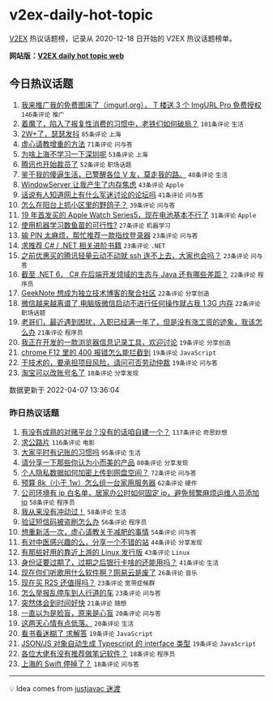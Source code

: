 # v2ex-daily-hot-topic

[V2EX](https://www.v2ex.com/) 热议话题榜，记录从 2020-12-18 日开始的 V2EX 热议话题榜单。

**网站版：[V2EX daily hot topic web](https://boojack.github.io/v2ex-daily-hot-topic-web/)**

## 今日热议话题

<!-- TODAY BEGIN -->

1. [我来推广我的免费图床了（imgurl.org）， T 楼送 3 个 ImgURL Pro 免费授权](https://www.v2ex.com/t/845469) `146条评论` `推广`
1. [着魔了，陷入了报复性消费的习惯中，老铁们如何破局？](https://www.v2ex.com/t/845437) `101条评论` `生活`
1. [2W+了，瑟瑟发抖](https://www.v2ex.com/t/845398) `85条评论` `上海`
1. [虚心请教增重的方法](https://www.v2ex.com/t/845509) `71条评论` `问与答`
1. [为啥上海不学习一下深圳呢](https://www.v2ex.com/t/845404) `53条评论` `上海`
1. [腾讯也开始裁员了](https://www.v2ex.com/t/845426) `52条评论` `职场话题`
1. [鉴于我的傻逼生活，已警醒各位 V 友，莫走我的路。](https://www.v2ex.com/t/845410) `48条评论` `生活`
1. [WindowServer 让我产生了内存焦虑](https://www.v2ex.com/t/845423) `43条评论` `Apple`
1. [话说有人知道网上有什么军迷讨论的论坛吗](https://www.v2ex.com/t/845396) `41条评论` `问与答`
1. [怎么在阳台上抓小区里的野鸽子？](https://www.v2ex.com/t/845454) `39条评论` `问与答`
1. [19 年首发买的 Apple Watch Series5，现在电池基本不行了](https://www.v2ex.com/t/845485) `31条评论` `Apple`
1. [使用机器学习数鱼苗的可行性?](https://www.v2ex.com/t/845512) `27条评论` `机器学习`
1. [输 PIN 太麻烦，帮忙推荐一款指纹登录器](https://www.v2ex.com/t/845496) `23条评论` `问与答`
1. [求推荐 C# / .NET 相关进阶书籍](https://www.v2ex.com/t/845493) `23条评论` `.NET`
1. [之前优惠买的腾讯轻量云动不动就 ssh 连不上去，大家也会吗？](https://www.v2ex.com/t/845388) `23条评论` `问与答`
1. [截至 .NET 6， C# 在后端开发领域的生态与 Java 还有哪些差距？](https://www.v2ex.com/t/845526) `22条评论` `程序员`
1. [GeekNote 想成为独立技术博客的聚合社区](https://www.v2ex.com/t/845490) `22条评论` `分享创造`
1. [微信越来越离谱了,电脑版微信启动不进行任何操作就占我 1.3G 内存](https://www.v2ex.com/t/845415) `22条评论` `职场话题`
1. [老哥们，最近遇到困扰，入职已经满一年了，但是没有涨工资的迹象，我该怎么办](https://www.v2ex.com/t/845390) `21条评论` `程序员`
1. [我正在开发的一款浏览器信息记录工具，欢迎讨论](https://www.v2ex.com/t/845521) `19条评论` `分享创造`
1. [chrome F12 里的 400 报错怎么能拦截到](https://www.v2ex.com/t/845503) `19条评论` `JavaScript`
1. [干技术的，要承担项目风险，请问可否劳动仲裁](https://www.v2ex.com/t/845424) `19条评论` `问与答`
1. [淘宝可以改账号名了](https://www.v2ex.com/t/845476) `18条评论` `分享发现`

数据更新于 2022-04-07 13:36:04

<!-- TODAY END -->

### 昨日热议话题

<!-- YESTERDAY BEGIN -->

1. [有没有成熟的对赌平台？没有的话咱自建一个？](https://www.v2ex.com/t/845184) `117条评论` `奇思妙想`
1. [求公路片](https://www.v2ex.com/t/845133) `116条评论` `电影`
1. [大家平时有记账的习惯吗](https://www.v2ex.com/t/845138) `95条评论` `生活`
1. [请分享一下那些你认为小而美的产品](https://www.v2ex.com/t/845173) `80条评论` `分享发现`
1. [个人隐私数据如何加密上传到网盘空间？](https://www.v2ex.com/t/845121) `72条评论` `问与答`
1. [预算 8k（小于 1w）怎么组一台家用服务器](https://www.v2ex.com/t/845240) `62条评论` `硬件`
1. [公司环境有 ip 白名单，居家办公时如何固定 ip，避免频繁麻烦运维人员添加 ip](https://www.v2ex.com/t/845145) `58条评论` `程序员`
1. [我从来没有冲动过！](https://www.v2ex.com/t/845187) `58条评论` `生活`
1. [验证短信码被盗刷怎么办](https://www.v2ex.com/t/845136) `56条评论` `程序员`
1. [想重新活一次，虚心请教关于减肥的事情](https://www.v2ex.com/t/845293) `54条评论` `问与答`
1. [有对中医感兴趣的么，分享一个不错的站](https://www.v2ex.com/t/845341) `44条评论` `分享发现`
1. [有那些好用的靠近上游的 Linux 发行版](https://www.v2ex.com/t/845331) `43条评论` `Linux`
1. [身份证要过期了，过期之后银行卡啥的还能用吗？](https://www.v2ex.com/t/845166) `41条评论` `生活`
1. [现在你们听歌用什么软件啊？网易云是废了](https://www.v2ex.com/t/845298) `26条评论` `音乐`
1. [现在买 R2S 还值得吗？](https://www.v2ex.com/t/845344) `23条评论` `宽带症候群`
1. [怎么举报乱停车到人行道的车](https://www.v2ex.com/t/845122) `23条评论` `问与答`
1. [突然体会到时间好快](https://www.v2ex.com/t/845268) `21条评论` `随想`
1. [一直以为是脸盲，原来是心盲](https://www.v2ex.com/t/845171) `20条评论` `问与答`
1. [这两天心情有点低落。](https://www.v2ex.com/t/845159) `20条评论` `生活`
1. [看书看迷糊了 求解答](https://www.v2ex.com/t/845287) `19条评论` `JavaScript`
1. [JSON/JS 对象自动生成 Typescript 的 interface 类型](https://www.v2ex.com/t/845273) `19条评论` `JavaScript`
1. [各位大佬有没有推荐做笔记软件？](https://www.v2ex.com/t/845245) `18条评论` `程序员`
1. [上海的 Swift 停掉了？](https://www.v2ex.com/t/845155) `18条评论` `问与答`

<!-- YESTERDAY END -->

---

💡 Idea comes from [justjavac 迷渡](https://github.com/justjavac/)
